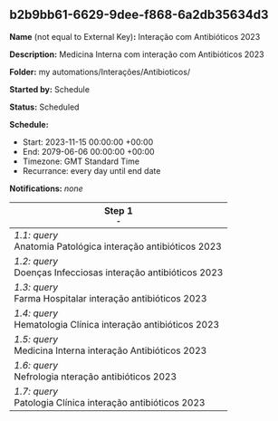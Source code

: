 ## b2b9bb61-6629-9dee-f868-6a2db35634d3

**Name** (not equal to External Key)**:** Interação com Antibióticos 2023

**Description:** Medicina Interna com interação com Antibióticos 2023

**Folder:** my automations/Interações/Antibioticos/

**Started by:** Schedule

**Status:** Scheduled

**Schedule:**

* Start: 2023-11-15 00:00:00 +00:00
* End: 2079-06-06 00:00:00 +00:00
* Timezone: GMT Standard Time
* Recurrance: every day until end date

**Notifications:** _none_


| Step 1<br>_<small>-</small>_ |
| --- |
| _1.1: query_<br>Anatomia Patológica interação antibióticos 2023 |
| _1.2: query_<br>Doenças Infecciosas interação antibióticos 2023 |
| _1.3: query_<br>Farma Hospitalar interação antibióticos 2023 |
| _1.4: query_<br>Hematologia Clínica interação antibióticos 2023 |
| _1.5: query_<br>Medicina Interna interação Antibióticos 2023 |
| _1.6: query_<br>Nefrologia nteração antibióticos 2023 |
| _1.7: query_<br>Patologia Clínica interação antibióticos 2023 |
